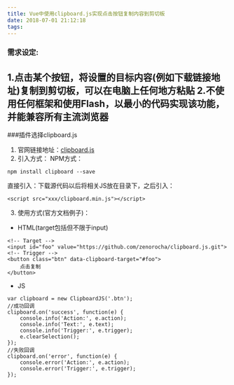 ```yaml
---
title: Vue中使用clipboard.js实现点击按钮复制内容到剪切板
date: 2018-07-01 21:12:18
tags:
---
```

### 需求设定:
1.点击某个按钮，将设置的目标内容(例如下载链接地址)复制到剪切板，可以在电脑上任何地方粘贴
2.不使用任何框架和使用Flash，以最小的代码实现该功能，并能兼容所有主流浏览器
---

###插件选择clipboard.js

1.  官网链接地址：[clipboard.js](https://clipboardjs.com/)
2. 引入方式：
NPM方式：
```
npm install clipboard --save
```
直接引入：下载源代码以后将相关JS放在目录下，之后引入：
```
<script src="xxx/clipboard.min.js"></script>
````

3. 使用方式(官方文档例子)：
- HTML(target包括但不限于input)
```
<!-- Target -->
<input id="foo" value="https://github.com/zenorocha/clipboard.js.git">
<!-- Trigger -->
<button class="btn" data-clipboard-target="#foo">
    点击复制
</button>
```

- JS
```
var clipboard = new ClipboardJS('.btn');
//成功回调
clipboard.on('success', function(e) {
    console.info('Action:', e.action);
    console.info('Text:', e.text);
    console.info('Trigger:', e.trigger);  
    e.clearSelection();
});
//失败回调
clipboard.on('error', function(e) {
    console.error('Action:', e.action);
    console.error('Trigger:', e.trigger);
});
```
